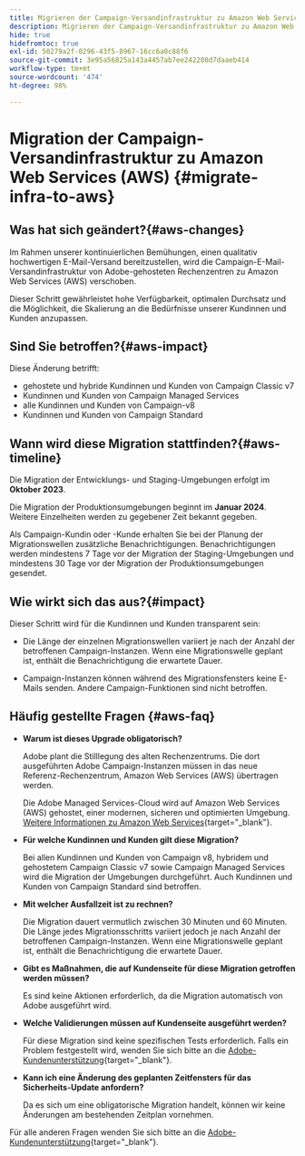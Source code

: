 ```yaml
---
title: Migrieren der Campaign-Versandinfrastruktur zu Amazon Web Services (AWS)
description: Migrieren der Campaign-Versandinfrastruktur zu Amazon Web Services (AWS)
hide: true
hidefromtoc: true
exl-id: 50279a2f-0296-43f5-8967-16cc6a0c88f6
source-git-commit: 3e95a56825a143a4457ab7ee242208d7daaeb414
workflow-type: tm+mt
source-wordcount: '474'
ht-degree: 98%

---
```


# Migration der Campaign-Versandinfrastruktur zu Amazon Web Services (AWS) {#migrate-infra-to-aws}

## Was hat sich geändert?{#aws-changes}

Im Rahmen unserer kontinuierlichen Bemühungen, einen qualitativ hochwertigen E-Mail-Versand bereitzustellen, wird die Campaign-E-Mail-Versandinfrastruktur von Adobe-gehosteten Rechenzentren zu Amazon Web Services (AWS) verschoben.

Dieser Schritt gewährleistet hohe Verfügbarkeit, optimalen Durchsatz und die Möglichkeit, die Skalierung an die Bedürfnisse unserer Kundinnen und Kunden anzupassen.

## Sind Sie betroffen?{#aws-impact}

Diese Änderung betrifft:

* gehostete und hybride Kundinnen und Kunden von Campaign Classic v7
* Kundinnen und Kunden von Campaign Managed Services
* alle Kundinnen und Kunden von Campaign-v8
* Kundinnen und Kunden von Campaign Standard

## Wann wird diese Migration stattfinden?{#aws-timeline}

Die Migration der Entwicklungs- und Staging-Umgebungen erfolgt im **Oktober 2023**.

Die Migration der Produktionsumgebungen beginnt im **Januar 2024**. Weitere Einzelheiten werden zu gegebener Zeit bekannt gegeben.

Als Campaign-Kundin oder -Kunde erhalten Sie bei der Planung der Migrationswellen zusätzliche Benachrichtigungen. Benachrichtigungen werden mindestens 7 Tage vor der Migration der Staging-Umgebungen und mindestens 30 Tage vor der Migration der Produktionsumgebungen gesendet.

## Wie wirkt sich das aus?{#impact}

Dieser Schritt wird für die Kundinnen und Kunden transparent sein:

* Die Länge der einzelnen Migrationswellen variiert je nach der Anzahl der betroffenen Campaign-Instanzen. Wenn eine Migrationswelle geplant ist, enthält die Benachrichtigung die erwartete Dauer.

* Campaign-Instanzen können während des Migrationsfensters keine E-Mails senden. Andere Campaign-Funktionen sind nicht betroffen.


## Häufig gestellte Fragen {#aws-faq}

* **Warum ist dieses Upgrade obligatorisch?**

  Adobe plant die Stilllegung des alten Rechenzentrums. Die dort ausgeführten Adobe Campaign-Instanzen müssen in das neue Referenz-Rechenzentrum, Amazon Web Services (AWS) übertragen werden.

  Die Adobe Managed Services-Cloud wird auf Amazon Web Services (AWS) gehostet, einer modernen, sicheren und optimierten Umgebung. [Weitere Informationen zu Amazon Web Services](https://aws.amazon.com/application-hosting/benefits/){target="_blank"}.

* **Für welche Kundinnen und Kunden gilt diese Migration?**

  Bei allen Kundinnen und Kunden von Campaign v8, hybridem und gehostetem Campaign Classic v7 sowie Campaign Managed Services wird die Migration der Umgebungen durchgeführt. Auch Kundinnen und Kunden von Campaign Standard sind betroffen.

* **Mit welcher Ausfallzeit ist zu rechnen?**

  Die Migration dauert vermutlich zwischen 30 Minuten und 60 Minuten. Die Länge jedes Migrationsschritts variiert jedoch je nach Anzahl der betroffenen Campaign-Instanzen. Wenn eine Migrationswelle geplant ist, enthält die Benachrichtigung die erwartete Dauer.

* **Gibt es Maßnahmen, die auf Kundenseite für diese Migration getroffen werden müssen?**

  Es sind keine Aktionen erforderlich, da die Migration automatisch von Adobe ausgeführt wird.

* **Welche Validierungen müssen auf Kundenseite ausgeführt werden?**

  Für diese Migration sind keine spezifischen Tests erforderlich. Falls ein Problem festgestellt wird, wenden Sie sich bitte an die [Adobe-Kundenunterstützung](https://experienceleague.adobe.com/?support-solution=Campaign&amp;lang=de#support){target="_blank"}.


* **Kann ich eine Änderung des geplanten Zeitfensters für das Sicherheits-Update anfordern?**

  Da es sich um eine obligatorische Migration handelt, können wir keine Änderungen am bestehenden Zeitplan vornehmen.

Für alle anderen Fragen wenden Sie sich bitte an die [Adobe-Kundenunterstützung](https://experienceleague.adobe.com/?support-solution=Campaign&amp;lang=de#support){target="_blank"}.
